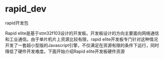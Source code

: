 # rapid_dev
rapid开发包

Rapid elite是基于stm32f103设计的开发板。开发板设计的方向主要面向网络通信和工业通信。由于单片机片上资源比较有限，rapid elite开发板专门针对这种情况开发了一套超小型版的Javascript引擎，不仅满足在资源有限的条件下运行，同时降低了硬件开发难度。下面开始介绍Rapid elite开发板硬件资源
